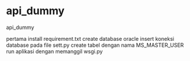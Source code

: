 # api_dummy
api_dummy

pertama install requirement.txt
create database oracle 
insert koneksi database pada file sett.py
create tabel dengan nama MS_MASTER_USER
run aplikasi dengan memanggil wsgi.py
